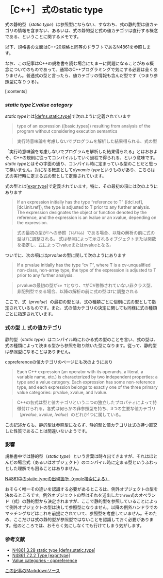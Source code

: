 # ［C++］ 式のstatic type

式の静的型（*static type*）は参照型にならない、すなわち、式の静的型は値カテゴリの情報を含まない、あるいは、式の静的型と式の値カテゴリは直行する概念である、ということに関するメモです。

以下、規格書の文面はC++20規格と同等のドラフトであるN4861を参照します。

なお、この記事はC++の規格書を読む場合にたまーに問題になることがある概念についてのものであって、通常のC++プログラミングで気にする必要は全くありません。普通式の型と言ったら、値カテゴリの情報も含んだ型です（つまり参照型になりうる）。

[:contents]

### *static type*と*value category*

*static type*とは[[defns.static.type]](https://timsong-cpp.github.io/cppwp/n4861/intro.defs#defns.static.type)で次のように定義されています

> type of an expression ([basic.types]) resulting from analysis of the program without considering execution semantics

> 実行時意味論を考慮しないでプログラムを解析した結果得られる、式の型

「実行時意味論を考慮しないでプログラムを解析した結果得られる」とはおおよそ、C++の規則に従ってコンパイルしていく過程で得られる、という意味です。*static type*とはその字面の通り、コンパイル時に定まっている型のことだと思って構いません。対になる概念として*dynamic type*というものがあり、こちらは式の実行時に定まる式の型として定義されています。

式の型とは[[expr.type]](https://timsong-cpp.github.io/cppwp/n4861/expr.type)で定義されています。特に、その最初の項には次のようにあります

> If an expression initially has the type “reference to T” ([dcl.ref], [dcl.init.ref]), the type is adjusted to T prior to any further analysis. The expression designates the object or function denoted by the reference, and the expression is an lvalue or an xvalue, depending on the expression. 

> 式の最初の型が`T`への参照（`T&`/`T&&`）である場合、以降の解析の前に式の型は`T`に調整される。
> 式は参照によって示されるオブジェクトまたは関数を指定し、式によってlvalueまたはxvalueとなる。

ついでに、次の項には*prvalue*の型に関して次のようにあります

> If a prvalue initially has the type “cv T”, where T is a cv-unqualified non-class, non-array type, the type of the expression is adjusted to T prior to any further analysis.

> prvalueの最初の型が`cv T`となり、`T`がCV修飾されていない非クラス型、非配列型である場合、以降の解析の前に式の型は`T`に調整される

ここで、式（*prvalue*）の最初の型とは、式の種類ごとに個別に式の型として指定されているものです。また、式の値カテゴリの決定に関しても同様に式の種類ごとに指定されています。

### 式の型 ⊥ 式の値カテゴリ

静的型（*static type*）はコンパイル時にわかる式の型のことを言い、式の型は、式の種類によって決まる型から参照を取り除いた型になります。従って、静的型は参照型になることはありません。

cppreferenceの値カテゴリのページにも次のようにあり

> Each C++ expression (an operator with its operands, a literal, a variable name, etc.) is characterized by two independent properties: a type and a value category. Each expression has some non-reference type, and each expression belongs to exactly one of the three primary value categories: prvalue, xvalue, and lvalue.

> C++の各式は型と値カテゴリという二つの独立したプロパティによって特徴付けられる。各式は何らかの非参照型を持ち、3つの主要な値カテゴリ（*prvalue*, *xvalue*, *lvalue*）のどれか1つに属している。

この記述からも、静的型は参照型にならず、静的型と値カテゴリは式の持つ直交した性質であることは間違いないようです。

### 影響

規格書中では静的型（*static type*）という言葉は時々出てきますが、それはほとんどの場合式（あるいはオブジェクト）のコンパイル時に定まる型というふわっとした理解でも困ることはありません。

[N4861中のstatic typeの出現箇所（goole検索による）](https://www.google.com/search?q=%22static+type%22+site:timsong-cpp.github.io/cppwp/n4861&client=safari&ei=vlNsZLTEKsGq-QbPjJ0I&start=0&sa=N&filter=0&ved=2ahUKEwi0m-KG34r_AhVBVd4KHU9GBwE4ChDy0wN6BAgEEAQ&biw=2151&bih=1207&dpr=2)

おそらく唯一その違いを認識する必要があるところは、例外オブジェクトの型を決めるところです。例外オブジェクトの型はそれを送出した`throw`式のオペランド（式）の静的型から決定されますが、ここで静的型を参照していることによって例外オブジェクトの型は決して参照型になりません。以降の例外ハンドラでのマッチングなどはこれを前提にされていて、参照型を考慮していません。そのため、ここだけは式の静的型が参照型ではないことを認識しておく必要があります。他のところでは、おそらく気にしなくても行けてしまう気がします。

### 参考文献

- [N4861 3.28 static type [defns.static.type]](https://timsong-cpp.github.io/cppwp/n4861/intro.defs#defns.static.type)
- [N4861 7.2.2 Type [expr.type]](https://timsong-cpp.github.io/cppwp/n4861/expr#type-1)
- [Value categories - cppreference](https://en.cppreference.com/w/cpp/language/value_category)

[この記事のMarkdownソース](https://github.com/onihusube/blog/blob/master/2023/20230523_static_type.md)
